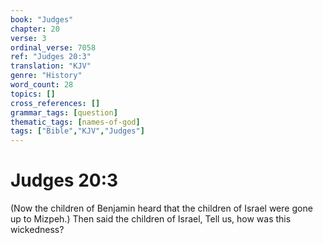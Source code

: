 ```yaml
---
book: "Judges"
chapter: 20
verse: 3
ordinal_verse: 7058
ref: "Judges 20:3"
translation: "KJV"
genre: "History"
word_count: 28
topics: []
cross_references: []
grammar_tags: [question]
thematic_tags: [names-of-god]
tags: ["Bible","KJV","Judges"]
---
```


# Judges 20:3

(Now the children of Benjamin heard that the children of Israel were gone up to Mizpeh.) Then said the children of Israel, Tell us, how was this wickedness?
